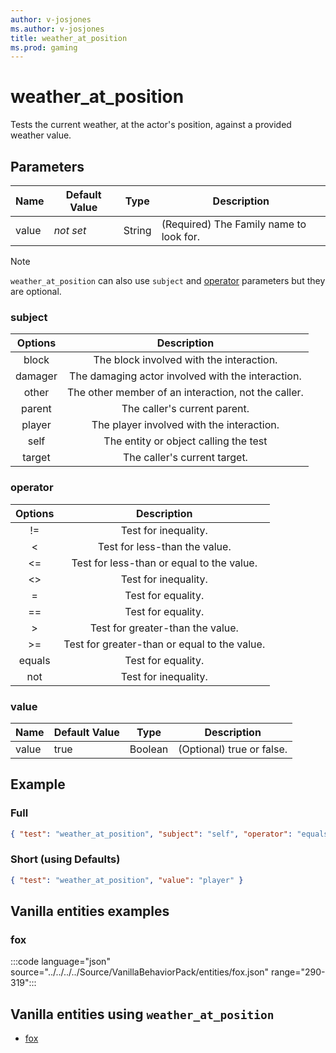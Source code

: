 ```yaml
---
author: v-josjones
ms.author: v-josjones
title: weather_at_position
ms.prod: gaming
---
```


# weather_at_position

Tests the current weather, at the actor's position, against a provided weather value.

## Parameters

|Name |Default Value  |Type  |Description  |
|---------|---------|---------|---------|
|value |*not set* |String |(Required) The Family name to look for. |

>[!Note]
> `weather_at_position` can also use `subject` and [operator](../Definitions/NestedTables/operator.md) parameters but they are optional.

### subject

| Options| Description |
|:-----------:|:-----------:|
| block| The block involved with the interaction. |
| damager| The damaging actor involved with the interaction. |
| other| The other member of an interaction, not the caller. |
| parent| The caller's current parent. |
| player| The player involved with the interaction. |
| self| The entity or object calling the test |
| target| The caller's current target. |

### operator

| Options| Description |
|:-----------:|:-----------:|
| !=| Test for inequality. |
| <| Test for less-than the value. |
| <=| Test for less-than or equal to the value. |
| <>| Test for inequality. |
| =| Test for equality. |
| ==| Test for equality. |
| >| Test for greater-than the value. |
| >=| Test for greater-than or equal to the value. |
| equals| Test for equality. |
| not| Test for inequality. |

### value

|Name |Default Value  |Type  |Description  |
|---------|---------|---------|---------|
|value |true |Boolean |(Optional) true or false. |

## Example

### Full

```json
{ "test": "weather_at_position", "subject": "self", "operator": "equals", "value": "player" }
```

### Short (using Defaults)

```json
{ "test": "weather_at_position", "value": "player" }
```

## Vanilla entities examples

### fox

:::code language="json" source="../../../../Source/VanillaBehaviorPack/entities/fox.json" range="290-319":::

## Vanilla entities using `weather_at_position`

- [fox](../../../../Source/VanillaBehaviorPack_Snippets/entities/fox.md)
